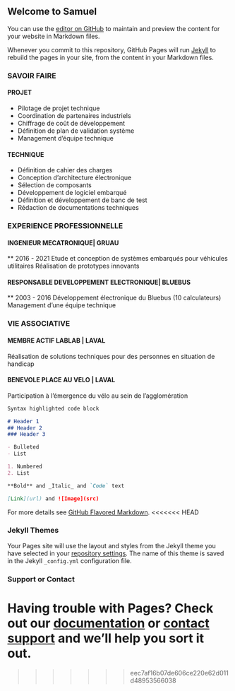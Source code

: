 ## Welcome to Samuel

You can use the [editor on GitHub](https://github.com/brillet/website/edit/gh-pages/index.md) to maintain and preview the content for your website in Markdown files.

Whenever you commit to this repository, GitHub Pages will run [Jekyll](https://jekyllrb.com/) to rebuild the pages in your site, from the content in your Markdown files.

### SAVOIR FAIRE

#### PROJET
- Pilotage de projet technique
- Coordination de partenaires industriels
- Chiffrage de coût de développement
- Définition de plan de validation système
- Management d’équipe technique

#### TECHNIQUE
- Définition de cahier des charges
- Conception d’architecture électronique
- Sélection de composants
- Développement de logiciel embarqué
- Définition et développement de banc de test
- Rédaction de documentations techniques

### EXPERIENCE PROFESSIONNELLE

#### INGENIEUR MECATRONIQUE| GRUAU 
** 2016 - 2021
Etude et conception de systèmes embarqués pour véhicules utilitaires
Réalisation de prototypes innovants

#### RESPONSABLE DEVELOPPEMENT ELECTRONIQUE| BLUEBUS
** 2003 - 2016 
Développement électronique du Bluebus (10 calculateurs)
Management d’une équipe technique

### VIE ASSOCIATIVE

#### MEMBRE ACTIF LABLAB | LAVAL
Réalisation de solutions techniques pour des personnes en situation de handicap

#### BENEVOLE PLACE AU VELO | LAVAL
Participation à l’émergence du vélo au sein de l’agglomération



```markdown
Syntax highlighted code block

# Header 1
## Header 2
### Header 3

- Bulleted
- List

1. Numbered
2. List

**Bold** and _Italic_ and `Code` text

[Link](url) and ![Image](src)
```

For more details see [GitHub Flavored Markdown](https://guides.github.com/features/mastering-markdown/).
<<<<<<< HEAD

### Jekyll Themes

Your Pages site will use the layout and styles from the Jekyll theme you have selected in your [repository settings](https://github.com/brillet/website/settings). The name of this theme is saved in the Jekyll `_config.yml` configuration file.

### Support or Contact

Having trouble with Pages? Check out our [documentation](https://docs.github.com/categories/github-pages-basics/) or [contact support](https://support.github.com/contact) and we’ll help you sort it out.
=======
>>>>>>> eec7af16b07de606ce220e62d011d48953566038
